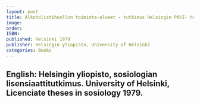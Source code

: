```yaml
---
layout: post
title: Alkoholistihuollon toiminta-alueet - tutkimus Helsingin PAVI- huoltotoimiston työn sisällöstä.
image: 
order: 
ISBN: 
published: Helsinki 1979
publisher: Helsingin yliopisto, University of Helsinki
categories: Books
---
```

English: Helsingin yliopisto, sosiologian lisensiaattitutkimus. University of Helsinki, Licenciate theses in sosiology 1979. 
---
